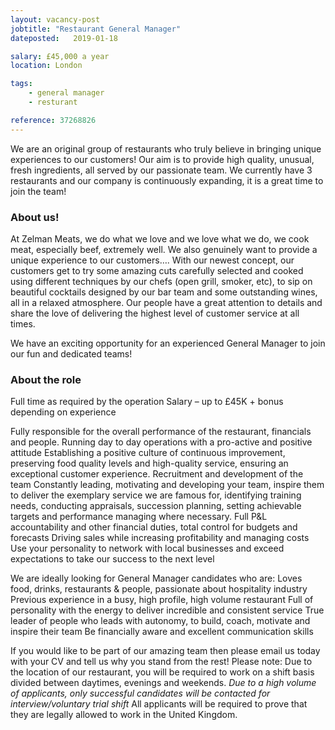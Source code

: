 ```yaml
---
layout: vacancy-post
jobtitle: "Restaurant General Manager"
dateposted:   2019-01-18

salary: £45,000 a year
location: London

tags:
    - general manager
    - resturant

reference: 37268826
---
```


We are an original group of restaurants who truly believe in bringing unique experiences to our customers!
Our aim is to provide high quality, unusual, fresh ingredients, all served by our passionate team.
We currently have 3 restaurants and our company is continuously expanding, it is a great time to join the team!

### About us!

At Zelman Meats, we do what we love and we love what we do, we cook meat, especially beef, extremely well.
We also genuinely want to provide a unique experience to our customers….
With our newest concept, our customers get to try some amazing cuts carefully selected and cooked using different techniques by our chefs (open grill, smoker, etc), to sip on beautiful cocktails designed by our bar team and some outstanding wines, all in a relaxed atmosphere.
Our people have a great attention to details and share the love of delivering the highest level of customer service at all times.



We have an exciting opportunity for an experienced General Manager to join our fun and dedicated teams!

### About the role

Full time as required by the operation
Salary – up to £45K + bonus depending on experience

Fully responsible for the overall performance of the restaurant, financials and people.
Running day to day operations with a pro-active and positive attitude
Establishing a positive culture of continuous improvement, preserving food quality levels and high-quality service, ensuring an exceptional customer experience.
Recruitment and development of the team
Constantly leading, motivating and developing your team, inspire them to deliver the exemplary service we are famous for, identifying training needs, conducting appraisals, succession planning, setting achievable targets and performance managing where necessary.
Full P&L accountability and other financial duties, total control for budgets and forecasts
Driving sales while increasing profitability and managing costs
Use your personality to network with local businesses and exceed expectations to take our success to the next level

We are ideally looking for General Manager candidates who are:
Loves food, drinks, restaurants & people, passionate about hospitality industry
Previous experience in a busy, high profile, high volume restaurant
Full of personality with the energy to deliver incredible and consistent service
True leader of people who leads with autonomy, to build, coach, motivate and inspire their team
Be financially aware and excellent communication skills

If you would like to be part of our amazing team then please email us today with your CV and tell us why you stand from the rest!
Please note: Due to the location of our restaurant, you will be required to work on a shift basis divided between daytimes, evenings and weekends.
*Due to a high volume of applicants, only successful candidates will be contacted for interview/voluntary trial shift*
All applicants will be required to prove that they are legally allowed to work in the United Kingdom.